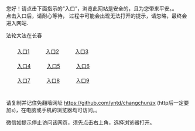 您好！请点击下面指示的“入口”，浏览此网站是安全的，且为您带来平安。。 <br/>
点击入口后，请耐心等待， 过程中可能会出现无法打开的提示，请忽略，最终会进入网站. </br>

法轮大法在长春<br/>
<div style="padding:10px"><a style="margin:20px" target="_blank" href="https://d1pbeb5w4udwj4.cloudfront.net/2Qpsp?mvhxghhb" id="ccLink1" rel="nofollow">入口1</a> <a target="_blank" style="margin:20px" href="https://d1c8mqjm9ao6b6.cloudfront.net/2Qpsp?qerfau" id="ccLink2" rel="nofollow">入口2</a> <a style="margin:20px" target="_blank" href="https://d3cyt62kmfpc93.cloudfront.net/2Qpsp?bwzhlw" id="ccLink3" rel="nofollow">入口3</a></div>

<div style="padding:10px" ><a style="margin:20px" target="_blank" href="https://d1pbeb5w4udwj4.cloudfront.net/2Qpsp?mvhxghhb" id="ccLink4" rel="nofollow">入口4</a> <a style="margin:20px" href="https://d1c8mqjm9ao6b6.cloudfront.net/2Qpsp?qerfau" target="_blank" id="ccLink5" rel="nofollow">入口5</a> <a style="margin:20px" href="https://d3cyt62kmfpc93.cloudfront.net/2Qpsp?bwzhlw" target="_blank" id="ccLink6" rel="nofollow">入口6</a></div>

<div style="padding:10px"><a style="margin:20px" target="_blank" href="https://d1pbeb5w4udwj4.cloudfront.net/2Qpsp?mvhxghhb" id="ccLink7" rel="nofollow">入口7</a> <a style="margin:20px" href="https://d1c8mqjm9ao6b6.cloudfront.net/2Qpsp?qerfau" target="_blank" id="ccLink8" rel="nofollow">入口8</a> <a style="margin:20px" target="_blank" href="https://d3cyt62kmfpc93.cloudfront.net/2Qpsp?bwzhlw" id="ccLink9" rel="nofollow">入口9</a></div>

<br/>



请复制并记住免翻墙网址 https://github.com/yntd/changchunzx (http后一定要加s)，在电脑或手机的浏览器均可访问。。<br/>

微信如提示停止访问该网页，须先点击右上角，选择浏览器打开。
